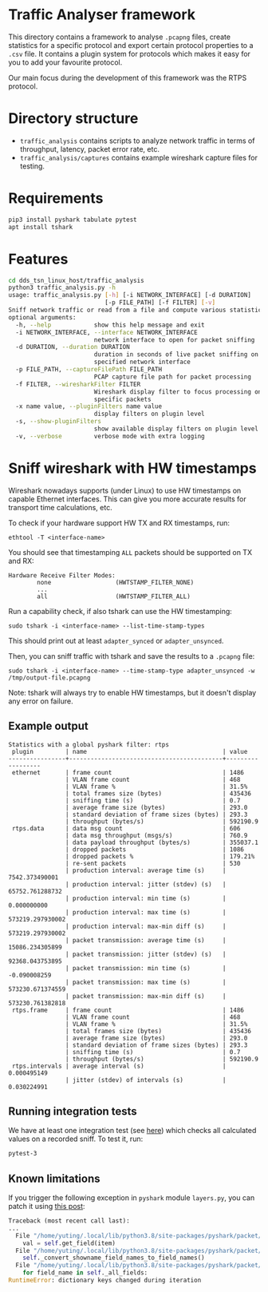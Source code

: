 # Traffic Analyser framework

This directory contains a framework to analyse `.pcapng` files, create statistics for a specific protocol and export certain protocol properties to a `.csv` file. It contains a plugin system for protocols which makes it easy for you to add your favourite protocol.

Our main focus during the development of this framework was the RTPS protocol.

# Directory structure

- `traffic_analysis` contains scripts to analyze network traffic in terms of throughput, latency, packet error rate, etc.
- `traffic_analysis/captures` contains example wireshark capture files for testing.

# Requirements
```bash
pip3 install pyshark tabulate pytest
apt install tshark
```

# Features
```bash
cd dds_tsn_linux_host/traffic_analysis
python3 traffic_analysis.py -h
usage: traffic_analysis.py [-h] [-i NETWORK_INTERFACE] [-d DURATION]
                           [-p FILE_PATH] [-f FILTER] [-v]
Sniff network traffic or read from a file and compute various statistics
optional arguments:
  -h, --help            show this help message and exit
  -i NETWORK_INTERFACE, --interface NETWORK_INTERFACE
                        network interface to open for packet sniffing
  -d DURATION, --duration DURATION
                        duration in seconds of live packet sniffing on the
                        specified network interface
  -p FILE_PATH, --captureFilePath FILE_PATH
                        PCAP capture file path for packet processing
  -f FILTER, --wiresharkFilter FILTER
                        Wireshark display filter to focus processing on
                        specific packets
  -x name value, --pluginFilters name value
                        display filters on plugin level
  -s, --show-pluginFilters
                        show available display filters on plugin level
  -v, --verbose         verbose mode with extra logging
```

# Sniff wireshark with HW timestamps
Wireshark nowadays supports (under Linux) to use HW timestamps on capable Ethernet interfaces.
This can give you more accurate results for transport time calculations, etc.

To check if your hardware support HW TX and RX timestamps, run:
```
ethtool -T <interface-name>
```
You should see that timestamping ```ALL``` packets should be supported on TX and RX:
```
Hardware Receive Filter Modes:
        none                  (HWTSTAMP_FILTER_NONE)
        ...
        all                   (HWTSTAMP_FILTER_ALL)
```

Run a capability check, if also tshark can use the HW timestamping:
```
sudo tshark -i <interface-name> --list-time-stamp-types
```
This should print out at least ```adapter_synced``` or ```adapter_unsynced```.

Then, you can sniff traffic with tshark and save the results to a `.pcapng` file:
```
sudo tshark -i <interface-name> --time-stamp-type adapter_unsynced -w /tmp/output-file.pcapng
```

Note: tshark will always try to enable HW timestamps, but it doesn't display any error on failure.

## Example output
```
Statistics with a global pyshark filter: rtps
 plugin         | name                                      | value
----------------+-------------------------------------------+------------------
 ethernet       | frame count                               | 1486
                | VLAN frame count                          | 468
                | VLAN frame %                              | 31.5%
                | total frames size (bytes)                 | 435436
                | sniffing time (s)                         | 0.7
                | average frame size (bytes)                | 293.0
                | standard deviation of frame sizes (bytes) | 293.3
                | throughput (bytes/s)                      | 592190.9
 rtps.data      | data msg count                            | 606
                | data msg throughput (msgs/s)              | 760.9
                | data payload throughput (bytes/s)         | 355037.1
                | dropped packets                           | 1086
                | dropped packets %                         | 179.21%
                | re-sent packets                           | 530
                | production interval: average time (s)     | 7542.373490001
                | production interval: jitter (stdev) (s)   | 65752.761288732
                | production interval: min time (s)         | 0.000000000
                | production interval: max time (s)         | 573219.297930002
                | production interval: max-min diff (s)     | 573219.297930002
                | packet transmission: average time (s)     | 15086.234305899
                | packet transmission: jitter (stdev) (s)   | 92368.043753895
                | packet transmission: min time (s)         | -0.090008259
                | packet transmission: max time (s)         | 573230.671374559
                | packet transmission: max-min diff (s)     | 573230.761382818
 rtps.frame     | frame count                               | 1486
                | VLAN frame count                          | 468
                | VLAN frame %                              | 31.5%
                | total frames size (bytes)                 | 435436
                | average frame size (bytes)                | 293.0
                | standard deviation of frame sizes (bytes) | 293.3
                | sniffing time (s)                         | 0.7
                | throughput (bytes/s)                      | 592190.9
 rtps.intervals | average interval (s)                      | 0.000495149
                | jitter (stdev) of intervals (s)           | 0.030224991
```

## Running integration tests
We have at least one integration test (see [here](test_analyser.py)) which checks all calculated values on a recorded sniff. To test it, run:
```bash
pytest-3
```

## Known limitations
If you trigger the following exception in `pyshark` module `layers.py`, you can patch it using [this post](https://github.com/nikirill/pyshark/commit/fc49ca9405f5c770fce15e77841be45f9e6b4dee):

```python
Traceback (most recent call last):
...
  File "/home/yuting/.local/lib/python3.8/site-packages/pyshark/packet/layer.py", line 34, in __getattr__
    val = self.get_field(item)
  File "/home/yuting/.local/lib/python3.8/site-packages/pyshark/packet/layer.py", line 254, in get_field
    self._convert_showname_field_names_to_field_names()
  File "/home/yuting/.local/lib/python3.8/site-packages/pyshark/packet/layer.py", line 275, in _convert_showname_field_names_to_field_names
    for field_name in self._all_fields:
RuntimeError: dictionary keys changed during iteration
```
